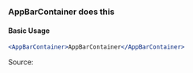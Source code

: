 ### AppBarContainer does this

#### Basic Usage

```jsx
<AppBarContainer>AppBarContainer</AppBarContainer>
```

Source:

```js { "file": "./AppBarContainer.js" }
```
